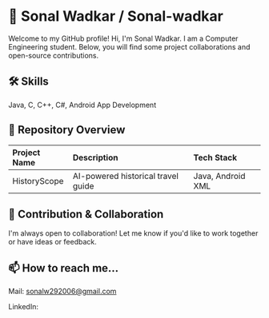 # 👋 Sonal Wadkar / Sonal-wadkar

Welcome to my GitHub profile! Hi, I'm Sonal Wadkar. I am a Computer Engineering student. Below, you will find some project collaborations and open-source contributions.

## 🛠 Skills
Java, C, C++, C#, Android App Development


## 🔗 Repository Overview


| Project Name | Description     | Tech Stack                |
| :----------- | :------- | :------------------------- |
| HistoryScope | AI-powered historical travel guide | Java, Android XML |

## 🤝 Contribution & Collaboration

I'm always open to collaboration! Let me know if you'd like to work together or have ideas or feedback.

## 📫 How to reach me...

Mail: sonalw292006@gmail.com

LinkedIn: 
